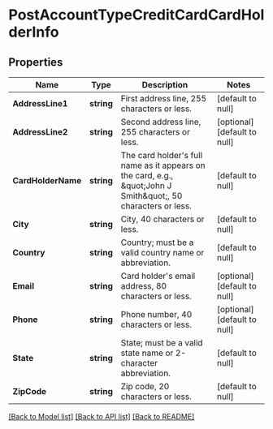 # PostAccountTypeCreditCardCardHolderInfo

## Properties
Name | Type | Description | Notes
------------ | ------------- | ------------- | -------------
**AddressLine1** | **string** | First address line, 255 characters or less.  | [default to null]
**AddressLine2** | **string** | Second address line, 255 characters or less.  | [optional] [default to null]
**CardHolderName** | **string** | The card holder&#39;s full name as it appears on the card, e.g., \&quot;John J Smith\&quot;, 50 characters or less.  | [default to null]
**City** | **string** | City, 40 characters or less.  | [default to null]
**Country** | **string** | Country; must be a valid country name or abbreviation.  | [default to null]
**Email** | **string** | Card holder&#39;s email address, 80 characters or less.  | [optional] [default to null]
**Phone** | **string** | Phone number, 40 characters or less.  | [optional] [default to null]
**State** | **string** | State; must be a valid state name or 2-character abbreviation.  | [default to null]
**ZipCode** | **string** | Zip code, 20 characters or less.  | [default to null]

[[Back to Model list]](../README.md#documentation-for-models) [[Back to API list]](../README.md#documentation-for-api-endpoints) [[Back to README]](../README.md)


